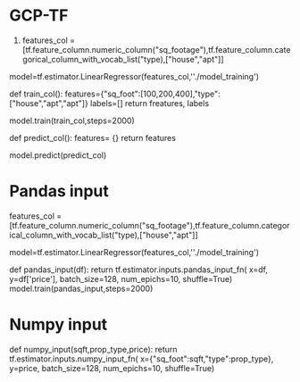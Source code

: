 # GCP-TF

1. features_col =[tf.feature_column.numeric_column("sq_footage"),tf.feature_column.categorical_column_with_vocab_list("type),["house","apt"]]

model=tf.estimator.LinearRegressor(features_col,''./model_training')

def train_col():
 features={"sq_foot":[100,200,400],"type":["house","apt","apt"]}
 labels=[]
 return freatures, labels
 
 model.train(train_col,steps=2000)
 
 def predict_col():
 features= {}
 return features
 
 model.predict(predict_col)
 
 
 # Pandas input
 
  features_col =[tf.feature_column.numeric_column("sq_footage"),tf.feature_column.categorical_column_with_vocab_list("type),["house","apt"]]

model=tf.estimator.LinearRegressor(features_col,''./model_training')

 
 def pandas_input(df):
 return tf.estimator.inputs.pandas_input_fn(
 x=df,
 y=df['price'],
 batch_size=128,
 num_epichs=10,
 shuffle=True)
 model.train(pandas_input,steps=2000) 
 
 # Numpy input
  def numpy_input(sqft,prop_type,price):
 return tf.estimator.inputs.numpy_input_fn(
  x={"sq_foot":sqft,"type":prop_type},
 y=price,
 batch_size=128,
 num_epichs=10,
 shuffle=True)
 
